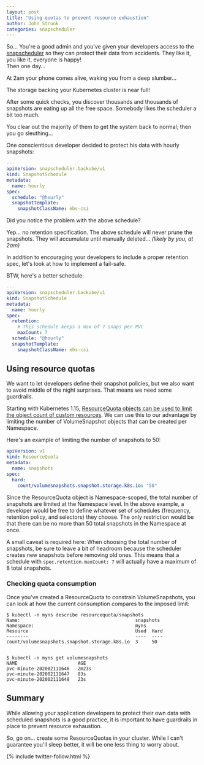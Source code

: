 ```yaml
---
layout: post
title: "Using quotas to prevent resource exhaustion"
author: John Strunk
categories: snapscheduler
---
```


So... You're a good admin and you've given your developers access to the
[snapscheduler](https://backube.github.io/snapscheduler/) so they can protect
their data from accidents. They like it, you like it, everyone is happy!  
Then one day...

At 2am your phone comes alive, waking you from a deep slumber...

The storage backing your Kubernetes cluster is near full!

After some quick checks, you discover thousands and thousands of snapshots are
eating up all the free space. Somebody likes the scheduler a bit too much.

You clear out the majority of them to get the system back to normal; then you go
sleuthing...

One conscientious developer decided to protect his data with hourly snapshots:

```yaml
---
apiVersion: snapscheduler.backube/v1
kind: SnapshotSchedule
metadata:
  name: hourly
spec:
  schedule: "@hourly"
  snapshotTemplate:
    snapshotClassName: ebs-csi
```

Did you notice the problem with the above schedule?

Yep... no retention specification. The above schedule will never prune the
snapshots. They will accumulate until manually deleted... _(likely by you, at
2am)_

In addition to encouraging your developers to include a proper retention spec,
let's look at how to implement a fail-safe.

BTW, here's a better schedule:

```yaml
---
apiVersion: snapscheduler.backube/v1
kind: SnapshotSchedule
metadata:
  name: hourly
spec:
  retention:
    # This schedule keeps a max of 7 snaps per PVC
    maxCount: 7
  schedule: "@hourly"
  snapshotTemplate:
    snapshotClassName: ebs-csi
```

## Using resource quotas

We want to let developers define their snapshot policies, but we also want to
avoid middle of the night surprises. That means we need some guardrails.

Starting with Kubernetes 1.15, [ResourceQuota objects can be used to limit the
object count of custom
resources](https://kubernetes.io/docs/concepts/policy/resource-quotas/#object-count-quota).
We can use this to our advantage by limiting the number of VolumeSnapshot
objects that can be created per Namespace.

Here's an example of limiting the number of snapshots to 50:

```yaml
apiVersion: v1
kind: ResourceQuota
metadata:
  name: snapshots
spec:
  hard:
    count/volumesnapshots.snapshot.storage.k8s.io: "50"
```

Since the ResourceQuota object is Namespace-scoped, the total number of
snapshots are limited at the Namespace level. In the above example, a developer
would be free to define whatever set of schedules (frequency, retention policy,
and selectors) they choose. The only restriction would be that there can be no
more than 50 total snapshots in the Namespace at once.

A small caveat is required here: When choosing the total number of snapshots, be
sure to leave a bit of headroom because the scheduler creates new snapshots
before removing old ones. This means that a schedule with
`spec.retention.maxCount: 7` will actually have a maximum of 8 total snapshots.

### Checking quota consumption

Once you've created a ResourceQuota to constrain VolumeSnapshots, you can look
at how the current consumption compares to the imposed limit:

```console
$ kubectl -n myns describe resourcequota/snapshots
Name:                                          snapshots
Namespace:                                     myns
Resource                                       Used  Hard
--------                                       ----  ----
count/volumesnapshots.snapshot.storage.k8s.io  3     50


$ kubectl -n myns get volumesnapshots
NAME                      AGE
pvc-minute-202002111646   2m23s
pvc-minute-202002111647   83s
pvc-minute-202002111648   23s
```

## Summary

While allowing your application developers to protect their own data with
scheduled snapshots is a good practice, it is important to have guardrails in
place to prevent resource exhaustion.

So, go on... create some ResourceQuotas in your cluster. While I can't guarantee
you'll sleep better, it will be one less thing to worry about.

{% include twitter-follow.html %}
